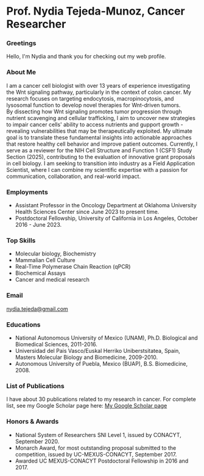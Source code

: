 # Prof. Nydia Tejeda-Munoz, Cancer Researcher

### Greetings
Hello, I'm Nydia and thank you for checking out my web profile.

### About Me
I am a cancer cell biologist with over 13 years of experience investigating the Wnt signaling pathway, particularly in the context of colon cancer.
My research focuses on targeting endocytosis, macropinocytosis, and lysosomal function to develop novel therapies for Wnt-driven tumors.  
By dissecting how Wnt signaling promotes tumor progression through nutrient scavenging and cellular trafficking, I aim to uncover new strategies to impair cancer cells' ability to access nutrients and gupport growth - revealing vulnerabilities that may be therapeutically exploited.
My ultimate goal is to translate these fundamental insights into actionable approaches that restore healthy cell behavior and improve patient outcomes.
Currently, I serve as a reviewer for the NIH Cell Structure and Function 1 (CSF1) Study Section (2025), contributing to the evaluation of innovative grant proposals in cell biology.
I am seeking to transition into industry as a Field Application Scientist, where I can combine my scientific expertise with a passion for communication, collaboration, and real-world impact.

### Employments
- Assistant Professor in the Oncology Department at Oklahoma University Health Sciences Center since June 2023 to present time.
- Postdoctoral Fellowship, University of California in Los Angeles, October 2016 - June 2023.

### Top Skills
- Molecular biology, Biochemistry
- Mammalian Cell Culture
- Real-Time Polymerase Chain Reaction (qPCR)
- Biochemical Assays
- Cancer and medical research

### Email
nydia.tejeda@gmail.com

### Educations
- National Autonomous University of Mexico (UNAM), Ph.D. Biological and Biomedical Sciences, 2011-2016.
- Universidad del Pais Vasco/Euskal Herriko Uniberstsitatea, Spain, Masters Molecular Biology and Biomedicine, 2009-2010.
- Autonomous University of Puebla, Mexico (BUAP), B.S. Biomedicine, 2008.

### List of Publications
I have about 30 publications related to my research in cancer.  For complete list, see my Google Scholar page here: 
[My Google Scholar page](https://scholar.google.com/citations?user=4i_0gqoAAAAJ&hl=en)

### Honors & Awards
- National System of Researchers SNI Level 1, issued by CONACYT, September 2020.
- Monarch Award, for most outstanding proposal submitted to the competition, issued by UC-MEXUS-CONACYT, September 2017.
- Awarded UC MEXUS-CONACYT Postdoctoral Fellowship in 2016 and 2017.
  
